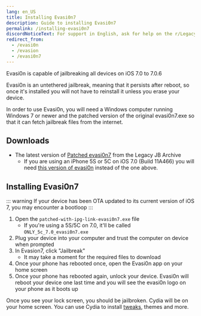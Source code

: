 ```yaml
---
lang: en_US
title: Installing Evasi0n7
description: Guide to installing Evasi0n7
permalink: /installing-evasi0n7
discordNoticeText: For support in English, ask for help on the r/LegacyJailbreak [Discord Server](http://discord.legacyjailbreak.com/).
redirect_from:
  - /evasi0n
  - /evasion
  - /evasi0n7
---
```


Evasi0n is capable of jailbreaking all devices on iOS 7.0 to 7.0.6

Evasi0n is an untethered jailbreak, meaning that it persists after reboot, so once it's installed you will not have to reinstall it unless you erase your device.

In order to use Evasi0n, you will need a Windows computer running Windows 7 or newer and the patched version of the original evasi0n7.exe so that it can fetch jailbreak files from the internet.

<!-- Technically you can run it on Mojave or older but I don't have access to that so I can't write about it -->

## Downloads

- The latest version of [Patched evasi0n7](https://mega.nz/folder/k4FAXCIB#Fk7pxs6ikYzL3YBvAGX5ig/file/1wc0HZgQ) from the Legacy JB Archive
   - If you are using an iPhone 5S or 5C on iOS 7.0 (Build 11A466) you will need [this version of evasi0n](https://mega.nz/folder/k4FAXCIB#Fk7pxs6ikYzL3YBvAGX5ig/file/Z1MC2ZaS) instead of the one above.

## Installing Evasi0n7

::: warning
If your device has been OTA updated to its current version of iOS 7, you may encounter a bootloop
:::

1. Open the `patched-with-ipg-link-evasi0n7.exe` file
   - If you're using a 5S/5C on 7.0, it'll be called `ONLY_5c_7.0_evasi0n7.exe`
1. Plug your device into your computer and trust the computer on device when prompted
1. In Evasion7, click "Jailbreak"
   - It may take a moment for the required files to download
1. Once your phone has rebooted once, open the Evasi0n app on your home screen
1. Once your phone has rebooted again, unlock your device. Evasi0n will reboot your device one last time and you will see the evasi0n logo on your phone as it boots up

Once you see your lock screen, you should be jailbroken. Cydia will be on your home screen. You can use Cydia to install [tweaks](/faq/#what-are-tweaks), themes and more.